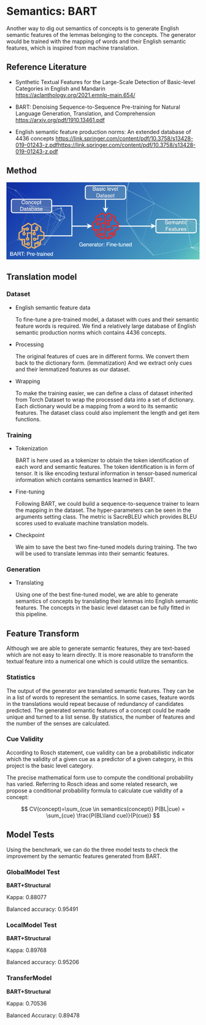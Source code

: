 # Semantics: BART

Another way to dig out semantics of concepts is to generate English semantic features of the lemmas belonging to the concepts. The generator would be trained with the mapping of words and their English semantic features, which is inspired from machine translation.

## Reference Literature

- Synthetic Textual Features for the Large-Scale Detection of Basic-level Categories in English and Mandarin https://aclanthology.org/2021.emnlp-main.654/

- BART: Denoising Sequence-to-Sequence Pre-training for Natural Language Generation, Translation, and Comprehension https://arxiv.org/pdf/1910.13461.pdf

- English semantic feature production norms: An extended database of 4436 concepts https://link.springer.com/content/pdf/10.3758/s13428-019-01243-z.pdfhttps://link.springer.com/content/pdf/10.3758/s13428-019-01243-z.pdf

## Method

![](./readme.asset/method.png)

## Translation model

### Dataset

- English semantic feature data
  
  To fine-tune a pre-trained model, a dataset with cues and their semantic feature words is required. We find a relatively large database of English semantic production norms which contains 4436 concepts.

- Processing
  
  The original features of cues are in different forms. We convert them back to the dictionary form. (lemmatization) And we extract only cues and their lemmatized features as our dataset.

- Wrapping
  
  To make the training easier, we can define a class of dataset inherited from Torch Dataset to wrap the processed data into a set of dictionary. Each dictionary would be a mapping from a word to its semantic features. The dataset class could also implement the length and get item functions.

### Training

- Tokenization
  
  BART is here used as a tokenizer to obtain the token identification of each word and semantic features. The token identification is in form of tensor. It is like encoding textural information in tensor-based numerical information which contains semantics learned in BART.

- Fine-tuning
  
  Following BART, we could build a sequence-to-sequence trainer to learn the mapping in the dataset. The hyper-parameters can be seen in the arguments setting class. The metric is SacreBLEU which provides BLEU scores used to evaluate machine translation models. 

- Checkpoint
  
  We aim to save the best two fine-tuned models during training. The two will be used to translate lemmas into their semantic features.

### Generation

- Translating
  
  Using one of the best fine-tuned model, we are able to generate semantics of concepts by translating their lemmas into English semantic features. The concepts in the basic level dataset can be fully fitted in this pipeline.

## Feature Transform

Although we are able to generate semantic features, they are text-based which are not easy to learn directly. It is more reasonable to transform the textual feature into a numerical one which is could utilize the semantics.

### Statistics

The output of the generator are translated semantic features. They can be in a list of words to represent the semantics. In some cases, feature words in the translations would repeat because of redundancy of candidates predicted. The generated semantic features of a concept could be made unique and turned to a list sense. By statistics, the number of features and the number of the senses are calculated.

### Cue Validity

According to Rosch statement, cue validity can be a probabilistic indicator which the validity of a given cue as a predictor of a given category, in this project is the basic level category. 

The precise mathematical form use to compute the conditional probability has varied. Referring to Rosch ideas and some related research, we propose a conditional probability formula to calculate cue validity of a concept:

$$
CV(concept)=\sum_{cue \in semantics(concept)} P(BL|cue) = \sum_{cue} \frac{P(BL\land cue)}{P(cue)}
$$

## Model Tests

Using the benchmark, we can do the three model tests to check the improvement by the semantic features generated from BART.

### GlobalModel Test

**BART+Structural**

Kappa: 0.88077

Balanced accuracy: 0.95491

### LocalModel Test

**BART+Structural**

Kappa: 0.89768

Balanced accuracy: 0.95206

### TransferModel

**BART+Structural**

Kappa: 0.70536

Balanced Accuracy: 0.89478

